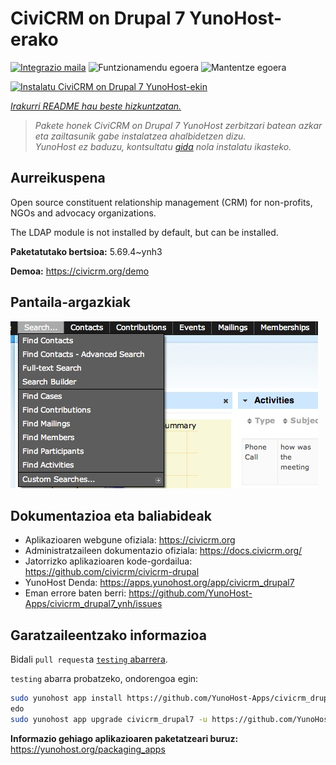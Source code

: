 <!--
Ohart ongi: README hau automatikoki sortu da <https://github.com/YunoHost/apps/tree/master/tools/readme_generator>ri esker
EZ editatu eskuz.
-->

# CiviCRM on Drupal 7 YunoHost-erako

[![Integrazio maila](https://apps.yunohost.org/badge/integration/civicrm_drupal7)](https://ci-apps.yunohost.org/ci/apps/civicrm_drupal7/)
![Funtzionamendu egoera](https://apps.yunohost.org/badge/state/civicrm_drupal7)
![Mantentze egoera](https://apps.yunohost.org/badge/maintained/civicrm_drupal7)

[![Instalatu CiviCRM on Drupal 7 YunoHost-ekin](https://install-app.yunohost.org/install-with-yunohost.svg)](https://install-app.yunohost.org/?app=civicrm_drupal7)

*[Irakurri README hau beste hizkuntzatan.](./ALL_README.md)*

> *Pakete honek CiviCRM on Drupal 7 YunoHost zerbitzari batean azkar eta zailtasunik gabe instalatzea ahalbidetzen dizu.*  
> *YunoHost ez baduzu, kontsultatu [gida](https://yunohost.org/install) nola instalatu ikasteko.*

## Aurreikuspena

Open source constituent relationship management (CRM) for non-profits, NGOs and advocacy organizations.

The LDAP module is not installed by default, but can be installed.


**Paketatutako bertsioa:** 5.69.4~ynh3

**Demoa:** <https://civicrm.org/demo>

## Pantaila-argazkiak

![CiviCRM on Drupal 7(r)en pantaila-argazkia](./doc/screenshots/screenshot.png)

## Dokumentazioa eta baliabideak

- Aplikazioaren webgune ofiziala: <https://civicrm.org>
- Administratzaileen dokumentazio ofiziala: <https://docs.civicrm.org/>
- Jatorrizko aplikazioaren kode-gordailua: <https://github.com/civicrm/civicrm-drupal>
- YunoHost Denda: <https://apps.yunohost.org/app/civicrm_drupal7>
- Eman errore baten berri: <https://github.com/YunoHost-Apps/civicrm_drupal7_ynh/issues>

## Garatzaileentzako informazioa

Bidali `pull request`a [`testing` abarrera](https://github.com/YunoHost-Apps/civicrm_drupal7_ynh/tree/testing).

`testing` abarra probatzeko, ondorengoa egin:

```bash
sudo yunohost app install https://github.com/YunoHost-Apps/civicrm_drupal7_ynh/tree/testing --debug
edo
sudo yunohost app upgrade civicrm_drupal7 -u https://github.com/YunoHost-Apps/civicrm_drupal7_ynh/tree/testing --debug
```

**Informazio gehiago aplikazioaren paketatzeari buruz:** <https://yunohost.org/packaging_apps>
